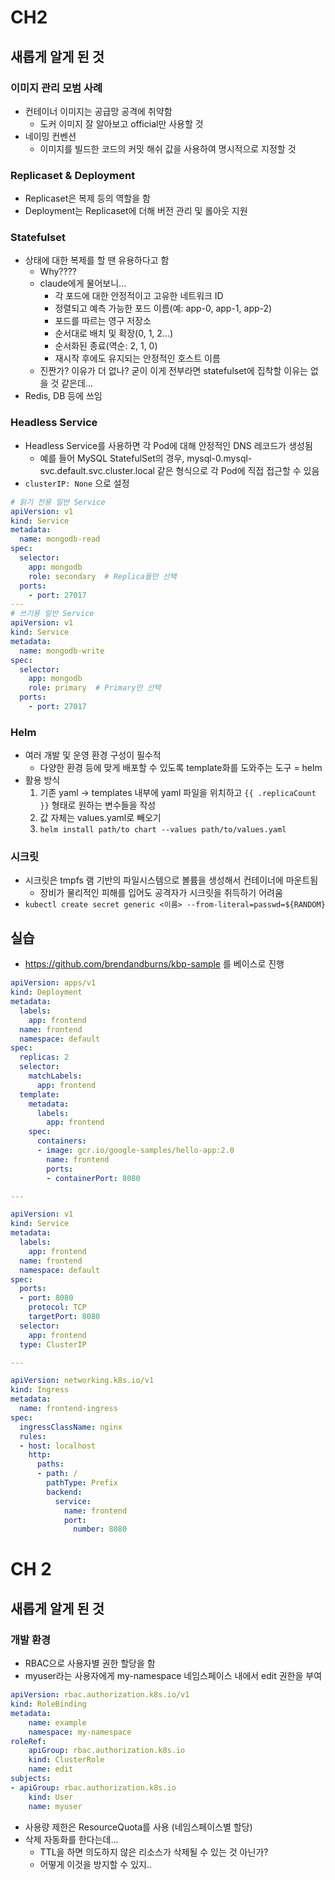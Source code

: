 # CH2
## 새롭게 알게 된 것
### 이미지 관리 모범 사례
- 컨테이너 이미지는 공급망 공격에 취약함 
    - 도커 이미지 잘 알아보고 official만 사용할 것 
- 네이밍 컨벤션
    - 이미지를 빌드한 코드의 커밋 해쉬 값을 사용하여 명시적으로 지정할 것

### Replicaset & Deployment
- Replicaset은 복제 등의 역할을 함
- Deployment는 Replicaset에 더해 버전 관리 및 롤아웃 지원

### Statefulset
- 상태에 대한 복제를 할 땐 유용하다고 함
    - Why????
    - claude에게 물어보니...
        - 각 포드에 대한 안정적이고 고유한 네트워크 ID
        - 정렬되고 예측 가능한 포드 이름(예: app-0, app-1, app-2)
        - 포드를 따르는 영구 저장소
        - 순서대로 배치 및 확장(0, 1, 2...)
        - 순서화된 종료(역순: 2, 1, 0)
        - 재시작 후에도 유지되는 안정적인 호스트 이름
    - 진짠가? 이유가 더 없나? 굳이 이게 전부라면 statefulset에 집착할 이유는 없을 것 같은데...
- Redis, DB 등에 쓰임

### Headless Service
- Headless Service를 사용하면 각 Pod에 대해 안정적인 DNS 레코드가 생성됨
    - 예를 들어 MySQL StatefulSet의 경우, mysql-0.mysql-svc.default.svc.cluster.local 같은 형식으로 각 Pod에 직접 접근할 수 있음
- `clusterIP: None` 으로 설정

```yaml
# 읽기 전용 일반 Service
apiVersion: v1
kind: Service
metadata:
  name: mongodb-read
spec:
  selector:
    app: mongodb
    role: secondary  # Replica들만 선택
  ports:
    - port: 27017
---
# 쓰기용 일반 Service  
apiVersion: v1
kind: Service
metadata:
  name: mongodb-write
spec:
  selector:
    app: mongodb
    role: primary  # Primary만 선택
  ports:
    - port: 27017
```


### Helm
- 여러 개발 및 운영 환경 구성이 필수적
    - 다양한 환경 등에 맞게 배포할 수 있도록 template화를 도와주는 도구 = helm
- 활용 방식
    1. 기존 yaml -> templates 내부에 yaml 파일을 위치하고 `{{ .replicaCount }}` 형태로 원하는 변수들을 작성
    2. 값 자체는 values.yaml로 빼오기
    3. `helm install path/to chart --values path/to/values.yaml`

### 시크릿
- 시크릿은 tmpfs 램 기반의 파일시스템으로 볼륨을 생성해서 컨테이너에 마운트됨
    - 장비가 물리적인 피해를 입어도 공격자가 시크릿을 취득하기 어려움
- `kubectl create secret generic <이름> --from-literal=passwd=${RANDOM}`


## 실습
- https://github.com/brendandburns/kbp-sample 를 베이스로 진행

```yaml
apiVersion: apps/v1
kind: Deployment
metadata:
  labels:
    app: frontend
  name: frontend
  namespace: default
spec:
  replicas: 2
  selector:
    matchLabels:
      app: frontend
  template:
    metadata:
      labels:
        app: frontend
    spec:
      containers:
      - image: gcr.io/google-samples/hello-app:2.0
        name: frontend
        ports:
        - containerPort: 8080

---

apiVersion: v1
kind: Service
metadata:
  labels:
    app: frontend
  name: frontend
  namespace: default
spec:
  ports:
  - port: 8080
    protocol: TCP
    targetPort: 8080
  selector:
    app: frontend
  type: ClusterIP

---

apiVersion: networking.k8s.io/v1
kind: Ingress
metadata:
  name: frontend-ingress
spec:
  ingressClassName: nginx
  rules:
  - host: localhost
    http:
      paths:
      - path: /
        pathType: Prefix
        backend:
          service:
            name: frontend
            port:
              number: 8080
```

# CH 2
## 새롭게 알게 된 것
### 개발 환경
- RBAC으로 사용자별 권한 할당을 함
- myuser라는 사용자에게 my-namespace 네임스페이스 내에서 edit 권한을 부여
```yaml
apiVersion: rbac.authorization.k8s.io/v1
kind: RoleBinding 
metadata:
    name: example
    namespace: my-namespace
roleRef:
    apiGroup: rbac.authorization.k8s.io
    kind: ClusterRole
    name: edit
subjects:
- apiGroup: rbac.authorization.k8s.io
    kind: User
    name: myuser
```
- 사용량 제한은 ResourceQuota를 사용 (네임스페이스별 할당)
- 삭제 자동화를 한다는데...
    - TTL을 하면 의도하지 않은 리소스가 삭제될 수 있는 것 아닌가?
    - 어떻게 이것을 방지할 수 있지..
